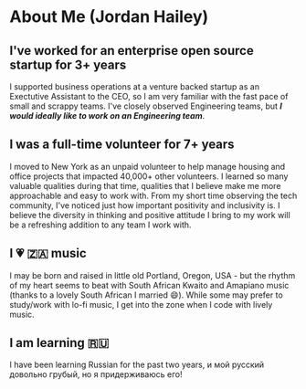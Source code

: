 # About Me (Jordan Hailey)
## I've worked for an enterprise open source startup for 3+ years
I supported business operations at a venture backed startup as an Exectutive Assistant to the CEO, so I am very familiar with the fast pace of small and scrappy teams. I've closely observed Engineering teams, but ***I would ideally like to work on an Engineering team***.

## I was a full-time volunteer for 7+ years
I moved to New York as an unpaid volunteer to help manage housing and office projects that impacted 40,000+ other volunteers. I learned so many valuable qualities during that time, qualities that I believe make me more approachable and easy to work with. From my short time observing the tech community, I've noticed just how important positivity and inclusivity is. I believe the diversity in thinking and positive attitude I bring to my work will be a refreshing addition to any team I work with.

## I 💗 🇿🇦 music
I may be born and raised in little old Portland, Oregon, USA - but the rhythm of my heart seems to beat with South African Kwaito and Amapiano music (thanks to a lovely South African I married 😄). While some may prefer to study/work with lo-fi music, I get into the zone when I code with lively music.

## I am learning 🇷🇺
I have been learning Russian for the past two years, и мой русский довольно грубый, но я придерживаюсь его!
